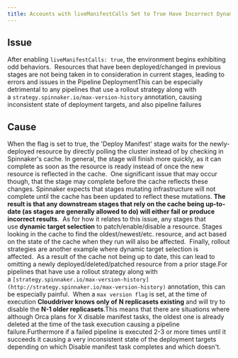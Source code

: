 ```yaml
---
title: Accounts with liveManifestCalls Set to True Have Incorrect Dynamic Lookup Results
---
```


## Issue
After enabling ```liveManifestCalls: true```, the environment begins exhibiting odd behaviors.  Resources that have been deployed/changed in previous stages are not being taken in to consideration in current stages, leading to errors and issues in the Pipeline DeploymentThis can be especially detrimental to any pipelines that use a rollout strategy along with a ```strategy.spinnaker.io/max-version-history``` annotation, causing inconsistent state of deployment targets, and also pipeline failures

## Cause
When the flag is set to true, the 'Deploy Manifest' stage waits for the newly-deployed resource by directly polling the cluster instead of by checking in Spinnaker's cache. In general, the stage will finish more quickly, as it can complete as soon as the resource is ready instead of once the new resource is reflected in the cache. 
One significant issue that may occur though, that the stage may complete before the cache reflects these changes. Spinnaker expects that stages mutating infrastructure will not complete until the cache has been updated to reflect these mutations.
**The result is that any downstream stages that rely on the cache being up-to-date (as stages are generally allowed to do) will either fail or produce incorrect results**. 
As for how it relates to this issue, any stages that use **dynamic target selection** to patch/enable/disable a resource. Stages looking in the cache to find the oldest/newest/etc. resource, and act based on the state of the cache when they run will also be affected.  Finally, rollout strategies are another example where dynamic target selection is affected.  As a result of the cache not being up to date, this can lead to omitting a newly deployed/deleted/patched resource from a prior stage.For pipelines that have use a rollout strategy along with a ```[strategy.spinnaker.io/max-version-history](http://strategy.spinnaker.io/max-version-history)``` annotation, this can be especially painful.  When a ```max version flag``` is set, at the time of execution **Clouddriver knows only of** **N replicasets existing** and will try to disable the **N-1 older replicasets**.This means that there are situations where although Orca plans for X disable manifest tasks, the oldest one is already deleted at the time of the task execution causing a pipeline failure.Furthermore if a failed pipeline is executed 2-3 or more times until it succeeds it causing a very inconsistent state of the deployment targets depending on which Disable manifest task completes and which doesn't.

